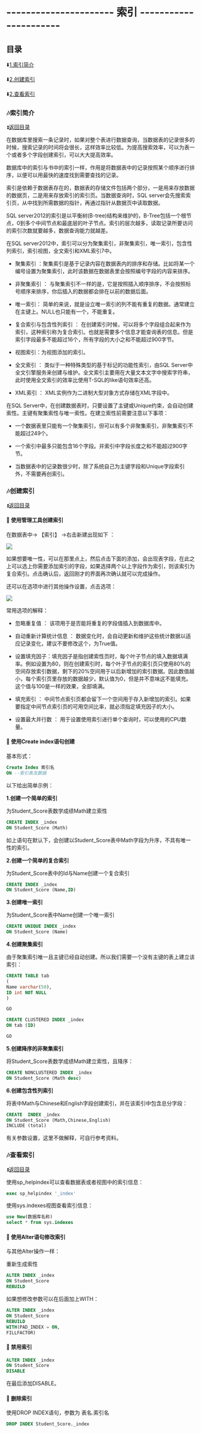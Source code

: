 # ---------------------- 索引 ---------------------- #

<p id="title"></p>

## 目录 ##

:arrow_down:<a href="#a1">1.索引简介</a>

:arrow_down:<a href="#a2">2.创建索引</a>

:arrow_down:<a href="#a3">2.查看索引</a>

<p id="a1"></p>

### :notes:索引简介 ###

:arrow_double_up:<a href = "#title">返回目录</a>

在数据库里搜索一条记录时，如果对整个表进行数据查询，当数据表的记录很多的时候，搜索记录的时间将会很长，这样效率比较低。为提高搜索效率，可以为表一个或者多个字段创建索引，可以大大提高效率。

数据库中的索引与书中的索引一样，作用是将数据表中的记录按照某个顺序进行排序，以便可以用最快的速度找到需要查找的记录。

索引是依赖于数据表存在的，数据表的存储文件包括两个部分，一是用来存放数据的数据页，二是用来存放索引的索引页。当数据查询时，SQL server会先搜索索引页，从中找到所需数据的指针，再通过指针从数据页中读取数据。

SQL server2012的索引是以平衡树(B-tree)结构来维护的，B-Tree包括一个根节点，0到多个中间节点和最底层的叶子节点。索引的层次越多，读取记录所要访问的索引次数就要越多，数据查询能力就越差。

在SQL server2012中，索引可以分为聚集索引，非聚集索引，唯一索引，包含性列索引，索引视图，全文索引和XML索引7中。

 * 聚集索引 ：聚集索引是基于记录内容在数据表内的排序和存储。比如将某一个编号设置为聚集索引，此时该数据在数据表里会按照编号字段的内容来排序。
 
 * 非聚集索引 ： 与聚集索引不一样的是，它是按照插入顺序排序，不会按照标号顺序来排序，你后插入的数据都会排在以前的数据后面。
 
 * 唯一索引： 简单的来说，就是设立唯一索引的列不能有重复的数据。通常建立在主键上。NULL也只能有一个，不能重复。
 
 * 复合索引与包含性列索引 ： 在创建索引时候，可以将多个字段组合起来作为索引，这种索引称为复合索引。也就是需要多个信息才能查询表的信息。但是索引字段最多不能超过16个，所有字段的大小之和不能超过900字节。
 
 * 视图索引：为视图添加的索引。
 
 * 全文索引 ： 类似于一种特殊类型的基于标记的功能性索引，由SQL Server中全文引擎服务来创建与维护。全文索引主要用在大量文本文字中搜索字符串，此时使用全文索引的效率比使用T-SQL的like语句效率还高。
 
 * XML索引 ： XML实例作为二进制大型对象方式存储在XML字段中。
 
 
 在SQL Server中，在创建数据表时，只要设置了主键或Unique约束，会自动创建索性。主键有聚集索性与唯一索性。在建立索性前需要注意以下事项：
 
 * 一个数据表里只能有一个聚集索引，但可以有多个非聚集索引，非聚集索引不能超过249个。
 
 * 一个索引中最多只能包含16个字段。并索引中字段长度之和不能超过900字节。
 
 * 当数据表中的记录数很少时，除了系统自己为主键字段和Unique字段索引外，不需要再创索引。
 
 <p id="a2"></p>

### :notes:创建索引 ###

:arrow_double_up:<a href = "#title">返回目录</a>
 
#### :crossed_flags: 使用管理工具创建索引 ####
 
在数据表中-> 【索引】 ->右击新建出现如下 ：
 
![](https://github.com/Lumnca/SqlServer/blob/master/Image/a37.png)

如果想要唯一性，可以在那里点上，然后点击下面的添加，会出现表字段，在此之上可以选上你需要添加索引的字段，如果选择两个以上字段作为索引，则该索引为复合索引。点击确认后，返回刚才的界面再次确认就可以完成操作。
 
 还可以在选项中进行其他操作设置，点击选项：
 
 ![](https://github.com/Lumnca/SqlServer/blob/master/Image/a38.png)
 
 常用选项的解释：
 
 * 忽略重复值 ： 该项用于是否能将重复的字段值插入到数据库中。
 
 * 自动重新计算统计信息 ： 数据变化时，会自动更新和维护这些统计数据以适应记录变化，建议不要修改这个，为True值。
 
 * 设置填充因子：填充因子是指创建索性页时，每个叶子节点的填入数据填满率。例如设置为80，则在创建索引时，每个叶子节点的索引页只使用80%的空间存放索引数据，剩下的20%空间用于以后新增加的索引数据。因此数值越小，每个索引页里存放的数据越少，默认值为0，但是并不意味这不能填充。这个值与100是一样的效果，全部填满。
 
 * 填充索引 ： 中间节点索引页都会留下一个空间用于存入新增加的索引。如果要指定中间节点索引页的可用空间比率，就必须指定填充因子的大小。
 
 * 设置最大并行数 ： 用于设置使用索引进行单个查询时，可以使用的CPU数量。
 
 #### :crossed_flags: 使用Create index语句创建 ####
 
 基本形式：
 
 ```sql
 Create Index 索引名
 ON --索引表及数据
 ```
 
 以下给出简单示例：
 
 **1.创建一个简单的索引**
 
 为Student_Score表数学成绩Math建立索性
 
 ```sql
 CREATE INDEX _index
ON Student_Score (Math)
 ```
 
 如上语句在默认下，会创建以Student_Score表中Math字段为升序，不具有唯一性的索引。
 
  **2.创建一个简单的复合索引**
 
  为Student_Score表中的Id与Name创建一个复合索引
 
 ```sql
 CREATE INDEX _index
ON Student_Score (Name,ID)
 ```
 
 **3.创建唯一索引**
 
 为Student_Score表中Name创建一个唯一索引
 
 ```sql
CREATE UNIQUE INDEX _index
ON Student_Score (Name)
 ```
 
 **4.创建聚集索引**
 
 由于聚集索引唯一且主键已经自动创建。所以我们需要一个没有主键的表上建立该索引：
 
 ```sql
 CREATE TABLE tab
(
Name varchar(50),
ID int NOT NULL
)

GO

CREATE CLUSTERED INDEX _index
ON tab (ID)

GO
 ```
 
  **5.创建降序的非聚集索引**
  
  将Student_Score表数学成绩Math建立索性，且降序：
  
  ```sql
  CREATE NONCLUSTERED INDEX _index
  ON Student_Score (Math desc)
  ```
 
 **6.创建包含性列索引**
 
 将表中Math与Chinese和English字段创建索引，并在该索引中包含总分字段：
 
 ```sql
 CREATE  INDEX _index
ON Student_Score (Math,Chinese,English)
INCLUDE (total)
 ```
 
 有关参数设置，这里不做解释，可自行参考资料。
 
<p id="a3"></p>

### :notes:查看索引 ###

:arrow_double_up:<a href = "#title">返回目录</a>
 
 使用sp_helpindex可以查看数据表或者视图中的索引信息：
 
 ```sql
 exec sp_helpindex '_index'
 ```

使用sys.indexes视图查看索引信息：

```sql
use New(数据库名称)
select * from sys.indexes
```

 #### :crossed_flags: 使用Alter语句修改索引 ####
 
 与其他Alter操作一样：
 
 重新生成索性
 
 ```sql
 ALTER INDEX _index
ON Student_Score 
REBUILD
```

如果想修改参数可以在后面加上WITH：

 ```sql
 ALTER INDEX _index
ON Student_Score 
REBUILD
WITH(PAD_INDEX = ON,
FILLFACTOR)
```

 #### :crossed_flags: 禁用索引 ####
 
```sql
ALTER INDEX _index
ON Student_Score 
DISABLE
```

在最后添加DISABLE。

 #### :crossed_flags: 删除索引 ####
 
 使用DROP INDEX语句，参数为 表名.索引名
 
 ```sql
 DROP INDEX Student_Score._index
 ```
